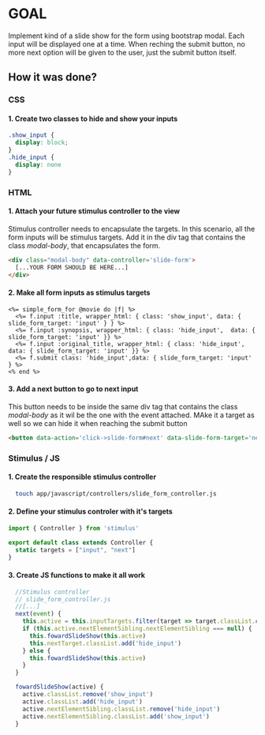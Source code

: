# GOAL

Implement kind of a slide show for the form using bootstrap modal. Each input will be displayed one at a time. When reching the submit button, no more next option will be given to the user, just the submit button itself.


## How it was done?

### CSS
#### 1. Create two classes to hide and show your inputs
```css
.show_input {
  display: block;
}
.hide_input {
  display: none
}
```

### HTML

#### 1. Attach your future stimulus controller to the view
Stimulus controller needs to encapsulate the targets. In this scenario, all the form inputs will be stimulus targets. Add it in the div tag that contains the class *modal-body*, that encapsulates the form.
```html
<div class="modal-body" data-controller='slide-form'>
  [...YOUR FORM SHOULD BE HERE...]
</div>
```

####  2. Make all form inputs as stimulus targets
```
<%= simple_form_for @movie do |f| %>
  <%= f.input :title, wrapper_html: { class: 'show_input', data: { slide_form_target: 'input' } } %>
  <%= f.input :synopsis, wrapper_html: { class: 'hide_input',  data: { slide_form_target: 'input' }} %>
  <%= f.input :original_title, wrapper_html: { class: 'hide_input',  data: { slide_form_target: 'input' }} %>
  <%= f.submit class: 'hide_input',data: { slide_form_target: 'input' } %>
<% end %>
```

####  3. Add a next button to go to next input
This button needs to be inside the same div tag that contains the class *modal-body* as it wil be the one with the event attached. MAke it a target as well so we can hide it when reaching the submit button
```html
<button data-action='click->slide-form#next' data-slide-form-target='next'>Next</button>
```


### Stimulus / JS

####  1. Create the responsible stimulus controller
```bash
  touch app/javascript/controllers/slide_form_controller.js
```

####  2. Define your stimulus controler with it's targets
```javascript
import { Controller } from 'stimulus'

export default class extends Controller {
  static targets = ["input", "next"]
}
```

####  3. Create JS functions to make it all work
```js
  //Stimulus controller
  // slide_form_controller.js
  //[...]
  next(event) {
    this.active = this.inputTargets.filter(target => target.classList.contains('show_input'))[0]
    if (this.active.nextElementSibling.nextElementSibling === null) {
      this.fowardSlideShow(this.active)
      this.nextTarget.classList.add('hide_input')
    } else {
      this.fowardSlideShow(this.active)
    }
  }

  fowardSlideShow(active) {
    active.classList.remove('show_input')
    active.classList.add('hide_input')
    active.nextElementSibling.classList.remove('hide_input')
    active.nextElementSibling.classList.add('show_input')
  }
```
